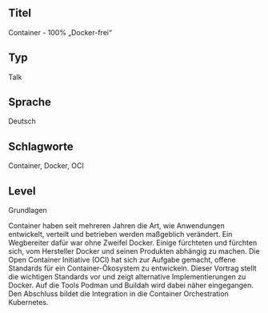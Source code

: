 ## Titel
Container - 100% „Docker-frei“

## Typ
Talk

## Sprache
Deutsch

## Schlagworte
Container, Docker, OCI

## Level
Grundlagen

Container haben seit mehreren Jahren die Art, wie Anwendungen entwickelt, verteilt und betrieben werden maßgeblich verändert. Ein Wegbereiter dafür war ohne Zweifel Docker. Einige fürchteten und fürchten sich, vom Hersteller Docker und seinen Produkten abhängig zu machen. Die Open Container Initiative (OCI) hat sich zur Aufgabe gemacht, offene Standards für ein Container-Ökosystem zu entwickeln. Dieser Vortrag stellt die wichtigen Standards vor und zeigt alternative Implementierungen zu Docker. Auf die Tools Podman und Buildah wird dabei näher eingegangen. Den Abschluss bildet die Integration in die Container Orchestration Kubernetes.